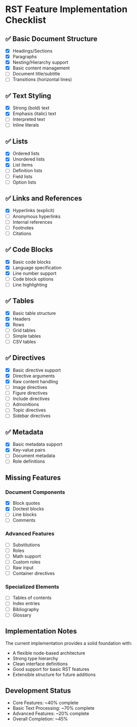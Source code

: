 # RST Feature Implementation Checklist

## ✅ Basic Document Structure
- [x] Headings/Sections
- [x] Paragraphs
- [x] Nesting/Hierarchy support
- [x] Basic content management
- [ ] Document title/subtitle
- [ ] Transitions (horizontal lines)

## ✅ Text Styling
- [x] Strong (bold) text
- [x] Emphasis (italic) text
- [ ] Interpreted text
- [ ] Inline literals

## ✅ Lists
- [x] Ordered lists
- [x] Unordered lists
- [x] List items
- [ ] Definition lists
- [ ] Field lists
- [ ] Option lists

## ✅ Links and References
- [x] Hyperlinks (explicit)
- [ ] Anonymous hyperlinks
- [ ] Internal references
- [ ] Footnotes
- [ ] Citations

## ✅ Code Blocks
- [x] Basic code blocks
- [x] Language specification
- [x] Line number support
- [ ] Code block options
- [ ] Line highlighting

## ✅ Tables
- [x] Basic table structure
- [x] Headers
- [x] Rows
- [ ] Grid tables
- [ ] Simple tables
- [ ] CSV tables

## ✅ Directives
- [x] Basic directive support
- [x] Directive arguments
- [x] Raw content handling
- [ ] Image directives
- [ ] Figure directives
- [ ] Include directives
- [ ] Admonitions
- [ ] Topic directives
- [ ] Sidebar directives

## ✅ Metadata
- [x] Basic metadata support
- [x] Key-value pairs
- [ ] Document metadata
- [ ] Role definitions

## Missing Features
### Document Components
- [X] Block quotes
- [X] Doctest blocks
- [ ] Line blocks
- [ ] Comments

### Advanced Features
- [ ] Substitutions
- [ ] Roles
- [ ] Math support
- [ ] Custom roles
- [ ] Raw input
- [ ] Container directives

### Specialized Elements
- [ ] Tables of contents
- [ ] Index entries
- [ ] Bibliography
- [ ] Glossary

## Implementation Notes
The current implementation provides a solid foundation with:
- A flexible node-based architecture
- Strong type hierarchy
- Clean interface definitions
- Good support for basic RST features
- Extensible structure for future additions

## Development Status
- Core Features: ~40% complete
- Basic Text Processing: ~70% complete
- Advanced Features: ~20% complete
- Overall Completion: ~45%

